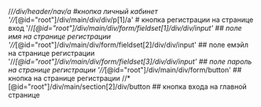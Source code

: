 //*/div/header/nav/a #кнопка личный кабинет
'//*[@id="root"]/div/main/div/div/p[1]/a' # кнопка регистрации на странице вход
'//*[@id="root"]/div/main/div/form/fieldset[1]/div/div/input' ## поле имя на странице регистрации
'//*[@id="root"]/div/main/div/form/fieldset[2]/div/div/input' ## поле емэйл на странице регистрации
'//*[@id="root"]/div/main/div/form/fieldset[3]/div/div/input' ## поле пароль на странице регистрации
'//*[@id="root"]/div/main/div/form/button' ## кнопка на странице регистрации
//*[@id="root"]/div/main/section[2]/div/button ## кнопка входа на главной странице
